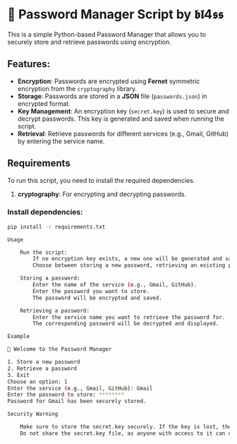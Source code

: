 # 🦫 Password Manager Script by 𝖇𝖑4𝖘𝖘

This is a simple Python-based Password Manager that allows you to securely store and retrieve passwords using encryption.

## Features:
- **Encryption**: Passwords are encrypted using **Fernet** symmetric encryption from the `cryptography` library.
- **Storage**: Passwords are stored in a **JSON** file (`passwords.json`) in encrypted format.
- **Key Management**: An encryption key (`secret.key`) is used to secure and decrypt passwords. This key is generated and saved when running the script.
- **Retrieval**: Retrieve passwords for different services (e.g., Gmail, GitHub) by entering the service name.

## Requirements

To run this script, you need to install the required dependencies.

1. **cryptography**: For encrypting and decrypting passwords.

### Install dependencies:
```bash
pip install -r requirements.txt

Usage

    Run the script:
        If no encryption key exists, a new one will be generated and saved as secret.key.
        Choose between storing a new password, retrieving an existing password, or exiting the script.

    Storing a password:
        Enter the name of the service (e.g., Gmail, GitHub).
        Enter the password you want to store.
        The password will be encrypted and saved.

    Retrieving a password:
        Enter the service name you want to retrieve the password for.
        The corresponding password will be decrypted and displayed.

Example

🦫 Welcome to the Password Manager

1. Store a new password
2. Retrieve a password
3. Exit
Choose an option: 1
Enter the service (e.g., Gmail, GitHub): Gmail
Enter the password to store: ********
Password for Gmail has been securely stored.

Security Warning

    Make sure to store the secret.key securely. If the key is lost, the stored passwords cannot be decrypted.
    Do not share the secret.key file, as anyone with access to it can decrypt your passwords.

